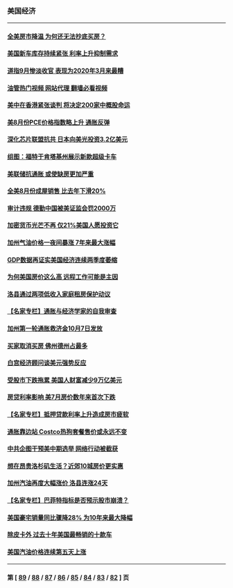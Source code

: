 ### 美国经济
---
#### [全美房市降温 为何还无法抄底买房？](../../pages/ncid1078158/n13836669.md?10011645) 
#### [美国新车库存持续紧张 利率上升抑制需求](../../pages/ncid1078158/n13836599.md?10011645) 
#### [道指9月惨淡收官 表现为2020年3月来最糟](../../pages/ncid1078158/n13836475.md?10011645) 
#### [油管热门视频 网站代理 翻墙必看视频](http://209.222.30.114:81/youtube.html?10011645)
#### [美中在香港紧张谈判 将决定200家中概股命运](../../pages/ncid1078158/n13834602.md?10011645) 
#### [美8月份PCE价格指数略上升 通胀反弹](../../pages/ncid1078158/n13836319.md?10011645) 
#### [深化芯片联盟抗共 日本向美光投资3.2亿美元](../../pages/ncid1078158/n13836337.md?10011645) 
#### [组图：福特于肯塔基州展示新款超级卡车](../../pages/ncid1078158/n13835323.md?10011645) 
#### [美联储抗通胀 或使缺房更加严重](../../pages/ncid1078158/n13835866.md?10011645) 
#### [全美8月份成屋销售 比去年下滑20%](../../pages/ncid1078158/n13835835.md?10011645) 
#### [审计违规 德勤中国被美证监会罚2000万](../../pages/ncid1078158/n13835766.md?10011645) 
#### [加密货币光芒不再 仅21%美国人愿投资它](../../pages/ncid1078158/n13835696.md?10011645) 
#### [加州气油价格一夜间暴涨 7年来最大涨幅](../../pages/ncid1078158/n13835638.md?10011645) 
#### [GDP数据再证实美国经济连续两季度萎缩](../../pages/ncid1078158/n13835544.md?10011645) 
#### [为何美国房价这么高 远程工作可能是主因](../../pages/ncid1078158/n13834858.md?10011645) 
#### [洛县通过两项低收入家庭租房保护动议](../../pages/ncid1078158/n13834780.md?10011645) 
#### [【名家专栏】通胀与经济学家的自我审查](../../pages/ncid1078158/n13834612.md?10011645) 
#### [加州第一轮通胀救济金10月7日发放](../../pages/ncid1078158/n13834760.md?10011645) 
#### [买家取消买房 佛州德州占最多](../../pages/ncid1078158/n13834755.md?10011645) 
#### [白宫经济顾问谈美元强势反应](../../pages/ncid1078158/n13834537.md?10011645) 
#### [受股市下跌拖累 美国人财富减少9万亿美元](../../pages/ncid1078158/n13834006.md?10011645) 
#### [房贷利率影响 美7月房价数年来首次下跌](../../pages/ncid1078158/n13833973.md?10011645) 
#### [【名家专栏】抵押贷款利率上升造成房市疲软](../../pages/ncid1078158/n13833781.md?10011645) 
#### [通胀靠边站 Costco热狗套餐售价或永远不变](../../pages/ncid1078158/n13833436.md?10011645) 
#### [中共企图干预美中期选举 网络行动被截获](../../pages/ncid1078158/n13833877.md?10011645) 
#### [想在昂贵洛杉矶生活？近郊10城房价更实惠](../../pages/ncid1078158/n13833480.md?10011645) 
#### [加州汽油再度大幅涨价 洛县连涨24天](../../pages/ncid1078158/n13833322.md?10011645) 
#### [【名家专栏】巴菲特指标是否预示股市崩溃？](../../pages/ncid1078158/n13833006.md?10011645) 
#### [美国豪宅销量同比骤降28% 为10年来最大降幅](../../pages/ncid1078158/n13832678.md?10011645) 
#### [除皮卡外 过去十年美国最畅销的十款车](../../pages/ncid1078158/n13817415.md?10011645) 
#### [美国汽油价格连续第五天上涨](../../pages/ncid1078158/n13832514.md?10011645) 

---
#### 第 [ [89](./89.md?10011645) / [88](./88.md?10011645) / [87](./87.md?10011645) / [86](./86.md?10011645) / [85](./85.md?10011645) / [84](./84.md?10011645) / [83](./83.md?10011645) / [82](./82.md?10011645) ] 页

